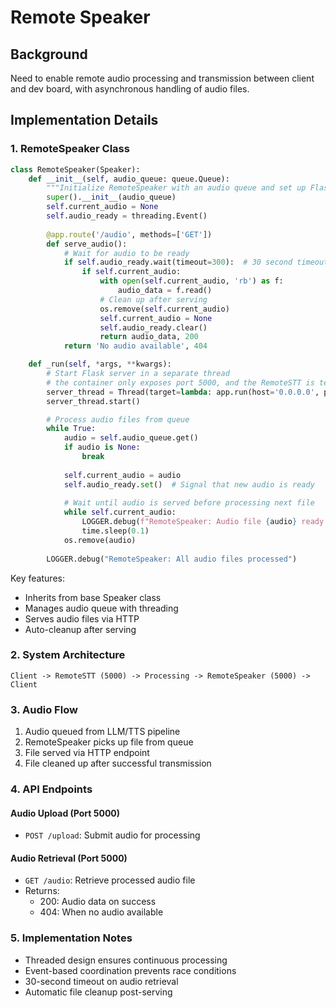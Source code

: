 # Remote Speaker

## Background
Need to enable remote audio processing and transmission between client and dev board, with asynchronous handling of audio files.

## Implementation Details

### 1. RemoteSpeaker Class
```python
class RemoteSpeaker(Speaker):
    def __init__(self, audio_queue: queue.Queue):
        """Initialize RemoteSpeaker with an audio queue and set up Flask endpoints"""
        super().__init__(audio_queue)
        self.current_audio = None
        self.audio_ready = threading.Event()
        
        @app.route('/audio', methods=['GET'])
        def serve_audio():
            # Wait for audio to be ready
            if self.audio_ready.wait(timeout=300):  # 30 second timeout
                if self.current_audio:
                    with open(self.current_audio, 'rb') as f:
                        audio_data = f.read()
                    # Clean up after serving
                    os.remove(self.current_audio)
                    self.current_audio = None
                    self.audio_ready.clear()
                    return audio_data, 200
            return 'No audio available', 404

    def _run(self, *args, **kwargs):
        # Start Flask server in a separate thread
        # the container only exposes port 5000, and the RemoteSTT is terminated after before this thread is started, so we can reuse the port.
        server_thread = Thread(target=lambda: app.run(host='0.0.0.0', port=5000, debug=True, use_reloader=False), daemon=True)
        server_thread.start()

        # Process audio files from queue
        while True:
            audio = self.audio_queue.get()
            if audio is None:
                break
                
            self.current_audio = audio
            self.audio_ready.set()  # Signal that new audio is ready
            
            # Wait until audio is served before processing next file
            while self.current_audio:
                LOGGER.debug(f"RemoteSpeaker: Audio file {audio} ready for serving")
                time.sleep(0.1)
            os.remove(audio)
        
        LOGGER.debug("RemoteSpeaker: All audio files processed")
```

Key features:
- Inherits from base Speaker class
- Manages audio queue with threading
- Serves audio files via HTTP
- Auto-cleanup after serving

### 2. System Architecture
```
Client -> RemoteSTT (5000) -> Processing -> RemoteSpeaker (5000) -> Client
```

### 3. Audio Flow
1. Audio queued from LLM/TTS pipeline
2. RemoteSpeaker picks up file from queue
3. File served via HTTP endpoint
4. File cleaned up after successful transmission

### 4. API Endpoints

#### Audio Upload (Port 5000)
- `POST /upload`: Submit audio for processing

#### Audio Retrieval (Port 5000) 
- `GET /audio`: Retrieve processed audio file
- Returns:
  - 200: Audio data on success
  - 404: When no audio available

### 5. Implementation Notes
- Threaded design ensures continuous processing
- Event-based coordination prevents race conditions
- 30-second timeout on audio retrieval
- Automatic file cleanup post-serving